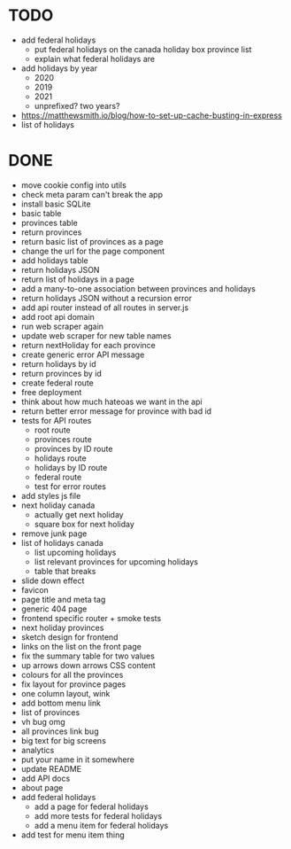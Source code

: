 # TODO

- add federal holidays
  - put federal holidays on the canada holiday box province list
  - explain what federal holidays are
- add holidays by year
  - 2020
  - 2019
  - 2021
  - unprefixed? two years?
- https://matthewsmith.io/blog/how-to-set-up-cache-busting-in-express
- list of holidays

# DONE

- move cookie config into utils
- check meta param can't break the app
- install basic SQLite
- basic table
- provinces table
- return provinces
- return basic list of provinces as a page
- change the url for the page component
- add holidays table
- return holidays JSON
- return list of holidays in a page
- add a many-to-one association between provinces and holidays
- return holidays JSON without a recursion error
- add api router instead of all routes in server.js
- add root api domain
- run web scraper again
- update web scraper for new table names
- return nextHoliday for each province
- create generic error API message
- return holidays by id
- return provinces by id
- create federal route
- free deployment
- think about how much hateoas we want in the api
- return better error message for province with bad id
- tests for API routes
  - root route
  - provinces route
  - provinces by ID route
  - holidays route
  - holidays by ID route
  - federal route
  - test for error routes
- add styles js file
- next holiday canada
  - actually get next holiday
  - square box for next holiday
- remove junk page
- list of holidays canada
  - list upcoming holidays
  - list relevant provinces for upcoming holidays
  - table that breaks
- slide down effect
- favicon
- page title and meta tag
- generic 404 page
- frontend specific router + smoke tests
- next holiday provinces
- sketch design for frontend
- links on the list on the front page
- fix the summary table for two values
- up arrows down arrows CSS content
- colours for all the provinces
- fix layout for province pages
- one column layout, wink
- add bottom menu link
- list of provinces
- vh bug omg
- all provinces link bug
- big text for big screens
- analytics
- put your name in it somewhere
- update README
- add API docs
- about page
- add federal holidays
  - add a page for federal holidays
  - add more tests for federal holidays
  - add a menu item for federal holidays
- add test for menu item thing
